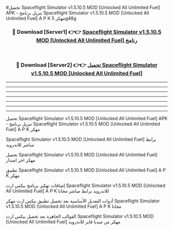 #تحميل Spaceflight Simulator v1.5.10.5 MOD [Unlocked All Unlimited Fuel]  APK - تنزيل برنامج Spaceflight Simulator v1.5.10.5 MOD [Unlocked All Unlimited Fuel]  A P K مهكر 5g48g 



<div align="center">
<h3>🔴 Download [Server1] 👉👉 <a href="https://apkdownload10.web.app/?title=Spaceflight Simulator v1.5.10.5 MOD [Unlocked All Unlimited Fuel] ">Spaceflight Simulator v1.5.10.5 MOD [Unlocked All Unlimited Fuel]  رنامج</a></h3><br>

<h3>🔴 Download [Server2] 👉👉 <a href="https://apkdownload10.web.app/?title=Spaceflight Simulator v1.5.10.5 MOD [Unlocked All Unlimited Fuel] ">تحميل Spaceflight Simulator v1.5.10.5 MOD [Unlocked All Unlimited Fuel]  </a></h3>
</div>


----------------------------------------------------------

----------------------------------------------------------

----------------------------------------------------------

----------------------------------------------------------

----------------------------------------------------------

----------------------------------------------------------

----------------------------------------------------------

تحميل Spaceflight Simulator v1.5.10.5 MOD [Unlocked All Unlimited Fuel]  APK - تنزيل برنامج Spaceflight Simulator v1.5.10.5 MOD [Unlocked All Unlimited Fuel]  A P K مهكر

Spaceflight Simulator v1.5.10.5 MOD [Unlocked All Unlimited Fuel]  برابط مباشر للاندرويد

تحميل Spaceflight Simulator v1.5.10.5 MOD [Unlocked All Unlimited Fuel]  مهكر اخر اصدار

تطبيق Spaceflight Simulator v1.5.10.5 MOD [Unlocked All Unlimited Fuel]  A P K مهكر

إضافات تهكير برنامج بيكس ارت Spaceflight Simulator v1.5.10.5 MOD [Unlocked All Unlimited Fuel]  A P K للاندرويد برابط مباشر مجانا

أدوات التعديل الأساسية بعد تحميل تطبيق بيكس ارت مهكر Spaceflight Simulator v1.5.10.5 MOD [Unlocked All Unlimited Fuel]  A P K مجانا

القوالب الجاهزة بعد تحميل بيكس ارت Spaceflight Simulator v1.5.10.5 MOD [Unlocked All Unlimited Fuel]  مهكر من ميديا فاير للاندرويد


